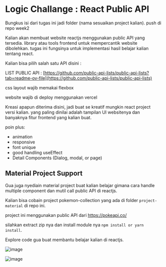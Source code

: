 # Logic Challange : React Public API

Bungkus isi dari tugas ini jadi folder (nama sesuaikan project kalian). push di repo week2

Kalian akan membuat website reactjs menggunakan public API yang tersedia. library atau tools frontend untuk mempercantik website dibolehkan. tugas ini fungsinya untuk implementasi hasil belajar kalian tentang react.

Kalian bisa pilih salah satu API disini :

LIST PUBLIC API : [https://github.com/public-api-lists/public-api-lists?tab=readme-ov-file](https://github.com/public-api-lists/public-api-lists)

css layout wajib memakai flexbox

website wajib di deploy menggunakan vercel

Kreasi apapun diterima disini, jadi buat se kreatif mungkin react project versi kalian. yang paling dinilai adalah tampilan UI websitenya dan banyaknya fitur frontend yang kalian buat.

poin plus:
- animation
- responsive
- font unique
- good handling useEffect
- Detail Components (Dialog, modal, or page)


## Material Project Support

Gua juga nyediain material project buat kalian belajar gimana cara handle multiple component dan mutil call public API di reactjs.

Kalian bisa cobain project pokemon-collection yang ada di folder `project-material` di repo ini.

project ini menggunakan public API dari https://pokeapi.co/

silahkan extract zip nya dan install module nya `npm install or yarn install`.

Explore code gua buat membantu belajar kalian di reactjs.

![image](https://github.com/user-attachments/assets/319ca95e-1a2e-41d8-8e48-b815ab2678fa)

![image](https://github.com/user-attachments/assets/fc3ab883-834d-4d95-8dad-7a23c9da7d12)
